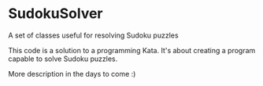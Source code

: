 # SudokuSolver
A set of classes useful for resolving Sudoku puzzles

This code is a solution to a programming Kata. It's about creating a program capable to solve Sudoku puzzles.

More description in the days to come :)
